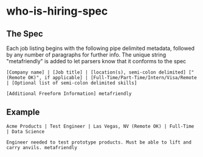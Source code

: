 # who-is-hiring-spec

## The Spec
Each job listing begins with the following pipe delimited metadata, followed by any number of paragraphs for further info. The unique string "metafriendly" is added to let parsers know that it conforms to the spec
```
[Company name] | [Job title] | [location(s), semi-colon delimited] ["(Remote OK)", if applicable] | [Full-Time/Part-Time/Intern/Visa/Remote | [Optional list of semi-colon delimited skills]

[Additional Freeform Information] metafriendly
```

## Example
```
Acme Products | Test Engineer | Las Vegas, NV (Remote OK) | Full-Time | Data Science

Engineer needed to test prototype products. Must be able to lift and carry anvils. metafriendly
```
